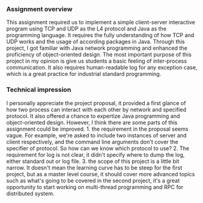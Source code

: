 ### Assignment overview
This assignment required us to implement a simple client-server interactive program using TCP and UDP as the L4 protocol and Java as the programming language.
It requires the fully understanding of how TCP and UDP works and the usage of according packages in Java. Through this project, I got familiar with Java network programming
 and enhanced the proficiency of object-oriented design. The most important purpose of this project in my opinion is give us students a basic feeling of inter-process 
communication. It also requires human-readable log for any exception case, which is a great practice for industrial standard programming.


### Technical impression

I personally appreciate the project proposal, it provided a first glance of how two process can interact with each other by network and 
specified protocol. It also offered a chance to expertize Java programming and object-oriented design. 
However, I think there are some parts of this assignment could be improved. 1. the requirement in the proposal seems vague. For example, 
we're asked to include two instances of server and client respectively, and the command line arguments don't cover the specifier of protocol.
So how can we know which protocol to use? 2. The requirement for log is not clear, it didn't specify where to dump the log, either standard out or
log file. 3. the scope of this project is a little bit narrow. It doesn't mean the learning curve has to be steep for the first project, but as a master level course,
it should cover more advanced topics such as what's going to be covered in the second project, it's a great opportunity to start working on multi-thread programming
and RPC for distributed system.